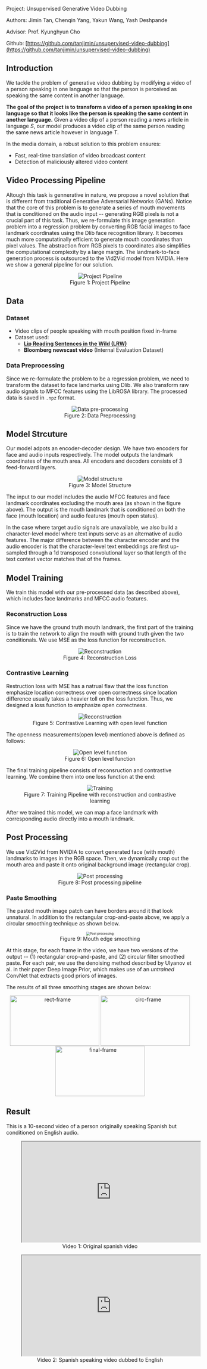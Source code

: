 
Project: Unsupervised Generative Video Dubbing

Authors: Jimin Tan, Chenqin Yang, Yakun Wang, Yash Deshpande

Advisor:  Prof. Kyunghyun Cho

Github: [https://github.com/tanjimin/unsupervised-video-dubbing](https://github.com/tanjimin/unsupervised-video-dubbing)

## Introduction
We tackle the problem of generative video dubbing by modifying a video of a person speaking in one language so that the person is perceived as speaking the same content in another language.

**The goal of the project is to transform a video of a person speaking in one language so that it looks like the person is speaking the same content in another language.**
Given a video clip of a person reading a news article in language *S*, our model produces a video clip of the same person reading the same news article however in language *T*.

In the media domain, a robust solution to this problem ensures:
- Fast, real-time translation of video broadcast content
- Detection of maliciously altered video content

## Video Processing Pipeline
Altough this task is gennerative in nature, we propose a novel solution that is different from traditional Generative Adversarial Networks (GANs). Notice that the core of this problem is to generate a series of mouth movements that is conditioned on the audio input -- generating RGB pixels is not a crucial part of this task. Thus, we re-formulate this image generation problem into a regression problem by converting RGB facial images to face landmark coordinates using the Dlib face recognition library. It becomes much more computatinally efficient to generate mouth coordinates than pixel values. The abstraction from RGB pixels to coordinates also simplifies the computational complexity by a large margin. The landmark-to-face generation process is outsourced to the Vid2Vid model from NVIDIA. Here we show a general pipeline for our solution.

<div style="text-align: center;">
<figure>
<img src="assets/overall_structure.png" alt="Project Pipeline" style="zoom:100%;" align="middle"/>
<figcaption>Figure 1: Project Pipeline</figcaption>
</figure>
</div>  

## Data

### Dataset

- Video clips of people speaking with mouth position fixed in-frame
- Dataset used:
	- [**Lip Reading Sentences in the Wild (LRW)**](http://www.robots.ox.ac.uk/~vgg/data/lip_reading/index.html#about)
	- **Bloomberg newscast video** (Internal Evaluation Dataset)

### Data Preprocessing
Since we re-formulate the problem to be a regression problem, we need to transform the dataset to face landmarks using Dlib. We also transform raw audio signals to MFCC features using the LibROSA library. The processed data is saved in `.npz` format.

<div style="text-align: center;">
<figure>
<img src="assets/data_processing.png" alt="Data pre-processing" style="zoom:100%;" align="middle"/>
<figcaption>Figure 2: Data Preprocessing</figcaption>
</figure>
</div>  


## Model Strcuture
Our model adpots an encoder-decoder design. We have two encoders for face and audio inputs respectively. The model outputs the landmark coordinates of the mouth area. All encoders and decoders consists of 3 feed-forward layers.

<div style="text-align: center;">
<figure>
<img src="assets/model.png" alt="Model structure" style="zoom:100%;" align="middle"/>
<figcaption>Figure 3: Model Structure</figcaption>
</figure>
</div>  

The input to our model includes the audio MFCC features and face landmark coordinates excluding the mouth area (as shown in the figure above). The output is the mouth landmark that is conditioned on both the face (mouth location) and audio features (mouth open status). 

In the case where target audio signals are unavailable, we also build a character-level model where text inputs serve as an alternative of audio features. The major difference between the character encoder and the audio encoder is that the character-level text embeddings are first up-sampled through a 1d transposed convolutional layer so that length of the text context vector matches that of the frames.

## Model Training
We train this model with our pre-processed data (as described above), which includes face landmarks and MFCC audio features.

### Reconstruction Loss
Since we have the ground truth mouth landmark, the first part of the training is to train the network to align the mouth with ground truth given the two conditionals. We use MSE as the loss function for reconstruction.

<div style="text-align: center;">
<figure>
<img src="assets/reconstruction.png" alt="Reconstruction" style="zoom:100%;" align="middle"/>
<figcaption>Figure 4: Reconstruction Loss</figcaption>
</figure>
</div>  

### Contrastive Learning
Restruction loss with MSE has a natrual flaw that the loss function emphasize location correctness over open correctness since location difference usually takes a heavier toll on the loss function. Thus, we designed a loss function to emphasize open correctness. 

<div style="text-align: center;">
<figure>
<img src="assets/loss_function_2.png" alt="Reconstruction" style="zoom:100%;" align="middle"/>
<figcaption>Figure 5: Contrastive Learning with open level function</figcaption>
</figure>
</div>  

The openness measurements(open level) mentioned above is defined as follows:

<div style="text-align: center;">
<figure>
<img src="assets/loss_function.png" alt="Open level function" style="zoom:100%;" align="middle"/>
<figcaption>Figure 6: Open level function</figcaption>
</figure>
</div>  

The final training pipeline consists of reconsruction and contrastive learning. We combine them into one loss function at the end:

<div style="text-align: center;">
<figure>
<img src="assets/training_graph.png" alt="Training" style="zoom:100%;" align="middle"/>
<figcaption>Figure 7: Training Pipeline with reconstruction and contrastive learning</figcaption>
</figure>
</div>  

After we trained this model, we can map a face landmark with corresponding audio directly into a mouth landmark.

## Post Processing

We use Vid2Vid from NVIDIA to convert generated face (with mouth) landmarks to images in the RGB space. Then, we dynamically crop out the mouth area and paste it onto original background image (rectangular crop).

<div style="text-align: center;">
<figure>
<img src="assets/post_processing.png" alt="Post processing" style="zoom:100%;" align="middle"/>
<figcaption>Figure 8: Post processing pipeline</figcaption>
</figure>
</div>  


### Paste Smoothing 

The pasted mouth image patch can have borders around it that look unnatural. In addition to the rectangular crop-and-paste above, we apply a circular smoothing technique as shown below.

<div style="text-align: center;">
<figure>
<img src="assets/smoothing.png" alt="Post processing" style="zoom:60%;" align="middle"/>
<figcaption>Figure 9: Mouth edge smoothing</figcaption>
</figure>
</div> 

At this stage, for each frame in the video, we have two versions of the output -- (1) rectangular crop-and-paste, and (2) circular filter smoothed paste. For each pair, we use the denoising method described by Ulyanov et al. in their paper Deep Image Prior, which makes use of an _untrained_ ConvNet that extracts good priors of images. 

The results of all three smoothing stages are shown below:

<div style="text-align: center;">
<img src="assets/rect_frame.png" alt="rect-frame" style="zoom:100%;" align="middle" width=240 height=135 /> <em>	</em>  <img src="assets/circ_frame.png" alt="circ-frame" style="zoom:100%;" align="middle" width=240 height=135 /> <em>	</em> <img src="assets/final_frame.png" alt="final-frame" style="zoom:100%;" align="middle" width=240 height=135 />
</div>

## Result

This is a 10-second video of a person originally speaking Spanish but conditioned on English audio.

<div style="text-align: center;">
<figure>
<iframe src="https://drive.google.com/file/d/1nJbIkgR3d8RjdHqfWGGI47EYkDFjKmBw/preview" width="480" height="270"></iframe>
<figcaption>Video 1: Original spanish video</figcaption>
</figure>
</div>  

<div style="text-align: center;">
<figure>
<iframe src="https://drive.google.com/file/d/1oy-ZEF5E6jcbtCeFH9EbYgGT1U26lqbd/preview" width="480" height="270"></iframe>
<figcaption>Video 2:  Spanish speaking video dubbed to English</figcaption>
</figure>
</div>  
